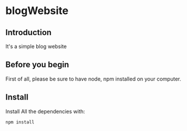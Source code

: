 # blogWebsite

## Introduction

It's a simple blog website

## Before you begin

First of all, please be sure to have node, npm installed on your computer.

## Install

Install All the dependencies with:

``` npm install ```
